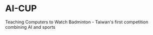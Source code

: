 # AI-CUP
Teaching Computers to Watch Badminton - Taiwan's first competition combining AI and sports

